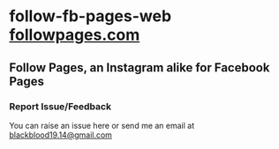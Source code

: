 # follow-fb-pages-web [followpages.com](http://followpages.com)
## Follow Pages, an Instagram alike for Facebook Pages


### Report Issue/Feedback
You can raise an issue here or send me an email at blackblood19.14@gmail.com

